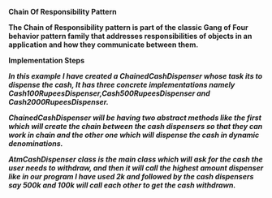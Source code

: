 **Chain Of Responsibility Pattern**

**The Chain of Responsibility pattern is part of the classic Gang of Four behavior pattern family that addresses responsibilities of objects in an application and how they communicate between them.**

**Implementation Steps**

_**In this example I have created a ChainedCashDispenser whose task its to dispense the cash, It has three concrete implementations namely Cash100RupeesDispenser,Cash500RupeesDispenser and Cash2000RupeesDispenser.**_

**_ChainedCashDispenser will be having two abstract methods like the first which will create the chain between the cash dispensers so that they can work in chain and the other one which will dispense the cash in dynamic denominations._**

**_AtmCashDispenser class is the main class which will ask for the cash the user needs to withdraw, and then it will call the highest amount dispenser like in our program I have used 2k and followed by the cash dispensers say 500k and 100k will call each other to get the cash withdrawn._**

